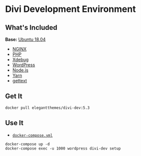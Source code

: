 # Divi Development Environment

## What's Included

**Base:** [Ubuntu 18.04](https://hub.docker.com/_/ubuntu/)

* [NGINX](https://www.nginx.com)
* [PHP](https://php.net)
* [Xdebug](https://xdebug.org)
* [WordPress](https://wordpress.org)
* [Node.js](https://nodejs.org)
* [Yarn](https://yarnpkg.com)
* [gettext](https://www.gnu.org/software/gettext/)

## Get It
```
docker pull elegantthemes/divi-dev:5.3
```

## Use It
* [`docker-compose.yml`](https://github.com/elegantthemes/docker/tree/master/stacks/divi-dev)
```
docker-compose up -d
docker-compose exec -u 1000 wordpress divi-dev setup
```
